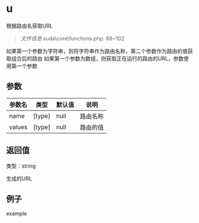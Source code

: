 # u

根据路由名获取URL

> *文件信息* suda\core\functions.php: 88~102


如果第一个参数为字符串，则将字符串作为路由名称，第二个参数作为路由的值获取组合后的路由
如果第一个参数为数组，则获取正在运行的路由的URL，参数使用第一个参数


## 参数


| 参数名 | 类型 | 默认值 | 说明 |
|--------|-----|-------|-------|
| name |  [type] | null |  路由名称 |
| values |  [type] | null |  路由的值 |



## 返回值

类型：string

 生成的URL



## 例子

example